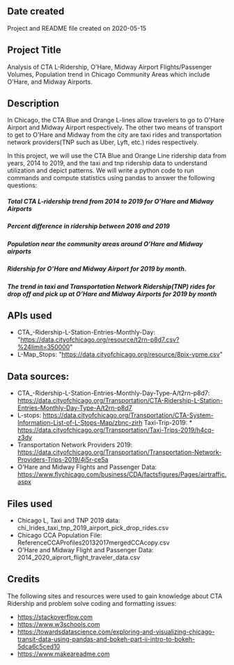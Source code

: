## Date created

Project and README file created on 2020-05-15

## Project Title

Analysis of CTA L-Ridership, O'Hare, Midway Airport Flights/Passenger Volumes, Population trend in Chicago Community Areas which include O'Hare, and Midway Airports.

## Description

In Chicago, the CTA Blue and Orange L-lines allow travelers to go to O'Hare Airport and Midway Airport respectively. The other two means of transport to get to O'Hare and Midway from the city are taxi rides and transportation network providers(TNP such as Uber, Lyft, etc.) rides respectively.

In this project, we will use the CTA Blue and Orange Line ridership data from years, 2014 to 2019, and the taxi and tnp ridership data to understand utilization and depict patterns. We will write a python code to run commands and compute 
statistics using pandas to answer the following questions:
##### Total CTA L-ridership trend from 2014 to 2019 for O’Hare and Midway Airports
##### Percent difference in ridership between 2016 and 2019
##### Population near the community areas around O’Hare and Midway airports
##### Ridership for O’Hare and Midway Airport for 2019 by month.
##### The trend in taxi and Transportation Network Ridership(TNP) rides for drop off and pick up at O’Hare and Midway Airports for 2019 by month

## APIs used
* CTA_-Ridership-L-Station-Entries-Monthly-Day: "https://data.cityofchicago.org/resource/t2rn-p8d7.csv?%24limit=350000"
* L-Map_Stops: "https://data.cityofchicago.org/resource/8pix-ypme.csv"

## Data sources:
* CTA_-Ridership-L-Station-Entries-Monthly-Day-Type-A/t2rn-p8d7: https://data.cityofchicago.org/Transportation/CTA-Ridership-L-Station-Entries-Monthly-Day-Type-A/t2rn-p8d7
* L-stops: https://data.cityofchicago.org/Transportation/CTA-System-Information-List-of-L-Stops-Map/zbnc-zirh Taxi-Trip-2019: * https://data.cityofchicago.org/Transportation/Taxi-Trips-2019/h4cq-z3dy
* Transportation Network Providers 2019: https://data.cityofchicago.org/Transportation/Transportation-Network-Providers-Trips-2019/4j5r-ce5a
* O'Hare and Midway Flights and Passenger Data: https://www.flychicago.com/business/CDA/factsfigures/Pages/airtraffic.aspx

## Files used
* Chicago L, Taxi and TNP 2019 data: chi_lrides_taxi_tnp_2019_airport_pick_drop_rides.csv 
* Chicago CCA Population File: ReferenceCCAProfiles20132017mergedCCAcopy.csv 
* O'Hare and Midway Flight and Passenger Data: 2014_2020_aiprort_flight_traveler_data.csv

## Credits 
The following sites and resources were used to gain knowledge about CTA Ridership and problem solve coding and formatting issues: 
* https://stackoverflow.com 
* https://www.w3schools.com 
* https://towardsdatascience.com/exploring-and-visualizing-chicago-transit-data-using-pandas-and-bokeh-part-ii-intro-to-bokeh-5dca6c5ced10
* https://www.makeareadme.com
